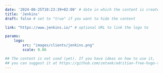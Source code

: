 ```yaml
---
date: '2024-08-25T10:23:39+02:00' # date in which the content is created - defaults to "today"
title: 'Jenkins'
draft: false # set to "true" if you want to hide the content 

link: "https://www.jenkins.io/" # optional URL to link the logo to

params:
    logo:
        src: "images/clients/jenkins.png"
        scale: 0.06

## The content is not used (yet). If you have ideas on how to use it, 
## you can suggest it at https://github.com/zetxek/adritian-free-hugo-theme/discussions 
---
```

